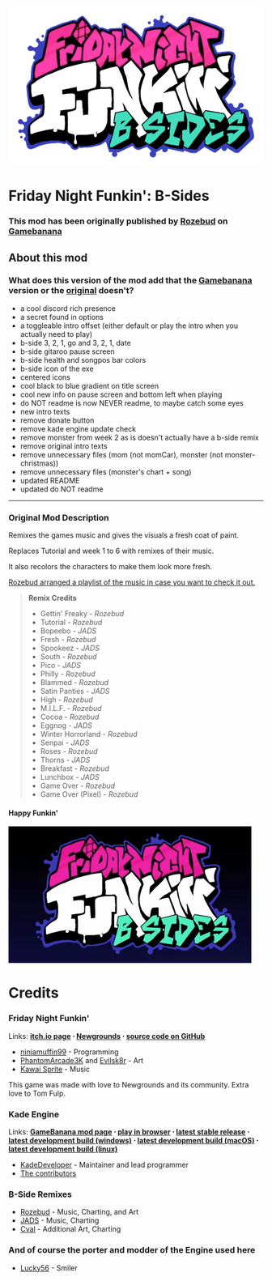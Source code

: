 
![B-Side Logo](/art/B-Side-stuff/B-SideLogo.png)

# Friday Night Funkin': B-Sides
### This mod has been originally published by [Rozebud](https://twitter.com/helpme_thebigt) on [Gamebanana](https://gamebanana.com/mods/42724)
## About this mod
### What does this version of the mod add that the [Gamebanana]() version or the [original](https://gamebanana.com/mods/42724) doesn't?
- a cool discord rich presence
- a secret found in options
- a toggleable intro offset (either default or play the intro when you actually need to play)
- b-side 3, 2, 1, go and 3, 2, 1, date
- b-side gitaroo pause screen
- b-side health and songpos bar colors
- b-side icon of the exe
- centered icons
- cool black to blue gradient on title screen
- cool new info on pause screen and bottom left when playing
- do NOT readme is now NEVER readme, to maybe catch some eyes
- new intro texts
- remove donate button
- remove kade engine update check
- remove monster from week 2 as is doesn't actually have a b-side remix
- remove original intro texts
- remove unnecessary files (mom (not momCar), monster (not monster-christmas))
- remove unnecessary files (monster's chart + song)
- updated README
- updated do NOT readme

---
### Original Mod Description
Remixes the games music and gives the visuals a fresh coat of paint.

Replaces Tutorial and week 1 to 6 with remixes of their music.

It also recolors the characters to make them look more fresh.

[Rozebud arranged a playlist of the music in case you want to check it out.](https://youtube.com/playlist?list=PL4pZAwHWpVFx2_DZFvLCwilXOUswyBHkJ)

> **Remix Credits**
> - Gettin' Freaky - _Rozebud_
> - Tutorial -  _Rozebud_
> -  Bopeebo - _JADS_
> - Fresh - _Rozebud_
> - Spookeez - _JADS_
> - South - _Rozebud_
> - Pico - _JADS_
> - Philly - _Rozebud_
> - Blammed - _Rozebud_
> - Satin Panties - _JADS_
> - High - _Rozebud_
> - M.I.L.F. - _Rozebud_
> - Cocoa - _Rozebud_
> - Eggnog - _JADS_
> - Winter Horrorland - _Rozebud_
> - Senpai - _JADS_
> - Roses - _Rozebud_
> - Thorns - _JADS_
> - Breakfast -  _Rozebud_
> - Lunchbox - _JADS_
> - Game Over - _Rozebud_
> - Game Over (Pixel) - _Rozebud_

#### Happy Funkin'
![B-Side Logo](/art/B-Side-stuff/B-SideLogoGif.gif)

# Credits
### Friday Night Funkin'
Links: **[itch.io page](https://ninja-muffin24.itch.io/funkin) ⋅ [Newgrounds](https://newgrounds.com/portal/view/770371) ⋅ [source code on GitHub](https://github.com/ninjamuffin99/Funkin)**
 - [ninjamuffin99](https://twitter.com/ninja_muffin99) - Programming
 - [PhantomArcade3K](https://twitter.com/phantomarcade3k) and [Evilsk8r](https://twitter.com/evilsk8r) - Art
 - [Kawai Sprite](https://twitter.com/kawaisprite) - Music

This game was made with love to Newgrounds and its community. Extra love to Tom Fulp.
### Kade Engine
Links: **[GameBanana mod page](https://gamebanana.com/gamefiles/16761) ⋅ [play in browser](https://funkin.puyo.xyz) ⋅ [latest stable release](https://github.com/KadeDev/Kade-Engine/releases/latest) ⋅ [latest development build (windows)](https://ci.appveyor.com/project/KadeDev/kade-engine-windows/build/artifacts) ⋅ [latest development build (macOS)](https://ci.appveyor.com/project/KadeDev/kade-engine-macos/build/artifacts) ⋅ [latest development build (linux)](https://ci.appveyor.com/project/KadeDev/kade-engine-linux/build/artifacts)**
- [KadeDeveloper](https://twitter.com/KadeDeveloper) - Maintainer and lead programmer
- [The contributors](https://github.com/KadeDev/Kade-Engine/graphs/contributors)

### B-Side Remixes
 - [Rozebud](https://twitter.com/helpme_thebigt) - Music, Charting, and Art
 - [JADS](https://twitter.com/Aw3somejds) - Music, Charting
 - [Cval](https://twitter.com/cval_brown) - Additional Art, Charting

### And of course the porter and modder of the Engine used here
- [Lucky56](https://twitter.com/real_lucky56) - Smiler
